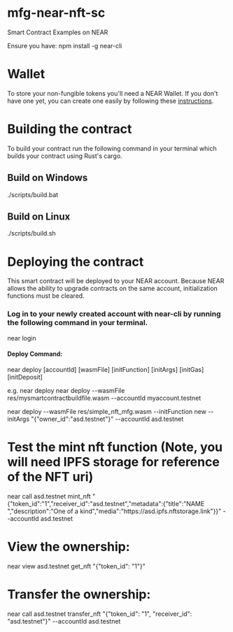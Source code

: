 # mfg-near-nft-sc

Smart Contract Examples on NEAR

Ensure you have: npm install -g near-cli

# Wallet
To store your non-fungible tokens you'll need a NEAR Wallet. If you don't have one yet, you can create one easily by following these [instructions](https://wallet.testnet.near.org/create). 

# Building the contract
To build your contract run the following command in your terminal which builds your contract using Rust's cargo. 

## Build on Windows 
./scripts/build.bat

## Build on Linux 
./scripts/build.sh 

# Deploying the contract
This smart contract will be deployed to your NEAR account. Because NEAR allows the ability to upgrade contracts on the same account, initialization functions must be cleared.

### Log in to your newly created account with near-cli by running the following command in your terminal.

near login
 
#### Deploy Command:
near deploy [accountId] [wasmFile] [initFunction] [initArgs] [initGas] [initDeposit]

e.g. near deploy near deploy --wasmFile res/mysmartcontractbuildfile.wasm --accountId myaccount.testnet

near deploy --wasmFile res/simple_nft_mfg.wasm --initFunction new --initArgs "{\"owner_id\":\"asd.testnet\"}" --accountId asd.testnet

# Test the mint nft function (Note, you will need IPFS storage for reference of the NFT uri)
 
near call asd.testnet mint_nft "{\"token_id\":\"1\",\"receiver_id\":\"asd.testnet\",\"metadata\":{\"title\":\"NAME \",\"description\":\"One of a kind\",\"media\":\"https:\/\/asd.ipfs.nftstorage.link\"}}" --accountId asd.testnet

# View the ownership:

near view asd.testnet get_nft "{\"token_id\": \"1\"}"

# Transfer the ownership:

near call asd.testnet transfer_nft "{\"token_id\": \"1\", \"receiver_id\": \"asd.testnet\"}" --accountId asd.testnet